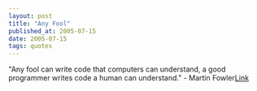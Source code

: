 ```yaml
---
layout: post
title: "Any Fool"
published_at: 2005-07-15
date: 2005-07-15
tags: quotes
---
```


"Any fool can write code that computers can understand, a good programmer writes code a human can understand." - Martin Fowler[Link]()  